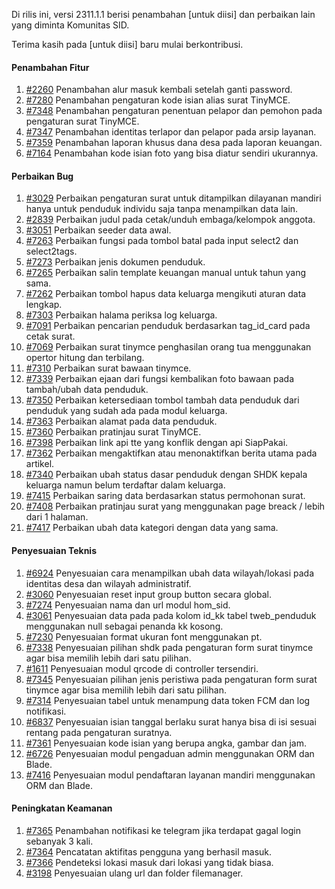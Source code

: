 Di rilis ini, versi 2311.1.1 berisi penambahan [untuk diisi] dan perbaikan lain yang diminta Komunitas SID.

Terima kasih pada [untuk diisi] baru mulai berkontribusi.


#### Penambahan Fitur

1. [#2260](https://github.com/OpenSID/premium/issues/2260) Penambahan alur masuk kembali setelah ganti password.
2. [#7280](https://github.com/OpenSID/OpenSID/issues/7280) Penambahan pengaturan kode isian alias surat TinyMCE.
3. [#7348](https://github.com/OpenSID/OpenSID/issues/7348) Penambahan pengaturan penentuan pelapor dan pemohon pada pengaturan surat TinyMCE.
4. [#7347](https://github.com/OpenSID/OpenSID/issues/7347) Penambahan identitas terlapor dan pelapor pada arsip layanan.
5. [#7359](https://github.com/OpenSID/OpenSID/issues/7359) Penambahan laporan khusus dana desa pada laporan keuangan.
6. [#7164](https://github.com/OpenSID/OpenSID/issues/7164) Penambahan kode isian foto yang bisa diatur sendiri ukurannya.


#### Perbaikan Bug

1. [#3029](https://github.com/OpenSID/premium/issues/3029) Perbaikan pengaturan surat untuk ditampilkan dilayanan mandiri hanya untuk penduduk individu saja tanpa menampilkan data lain.
2. [#2839](https://github.com/OpenSID/OpenSID/issues/2839) Perbaikan judul pada cetak/unduh embaga/kelompok anggota.
3. [#3051](https://github.com/OpenSID/OpenSID/issues/3051) Perbaikan seeder data awal.
4. [#7263](https://github.com/OpenSID/OpenSID/issues/7263) Perbaikan fungsi pada tombol batal pada input select2 dan select2tags.
5. [#7273](https://github.com/OpenSID/OpenSID/issues/7273) Perbaikan jenis dokumen penduduk.
6. [#7265](https://github.com/OpenSID/OpenSID/issues/7265) Perbaikan salin template keuangan manual untuk tahun yang sama.
7. [#7262](https://github.com/OpenSID/OpenSID/issues/7262) Perbaikan tombol hapus data keluarga mengikuti aturan data lengkap.
8. [#7303](https://github.com/OpenSID/OpenSID/issues/7303) Perbaikan halama periksa log keluarga.
9. [#7091](https://github.com/OpenSID/OpenSID/issues/7091) Perbaikan pencarian penduduk berdasarkan tag_id_card pada cetak surat.
10. [#7069](https://github.com/OpenSID/OpenSID/issues/7069) Perbaikan surat tinymce penghasilan orang tua menggunakan opertor hitung dan terbilang.
11. [#7310](https://github.com/OpenSID/OpenSID/issues/7310) Perbaikan surat bawaan tinymce.
12. [#7339](https://github.com/OpenSID/OpenSID/issues/7339) Perbaikan ejaan dari fungsi kembalikan foto bawaan pada tambah/ubah data penduduk.
13. [#7350](https://github.com/OpenSID/OpenSID/issues/7350) Perbaikan ketersediaan tombol tambah data penduduk dari penduduk yang sudah ada pada modul keluarga.
14. [#7363](https://github.com/OpenSID/OpenSID/issues/7363) Perbaikan alamat pada data penduduk.
15. [#7360](https://github.com/OpenSID/OpenSID/issues/7360) Perbaikan pratinjau surat TinyMCE.
16. [#7398](https://github.com/OpenSID/OpenSID/issues/7398) Perbaikan link api tte yang konflik dengan api SiapPakai.
17. [#7362](https://github.com/OpenSID/OpenSID/issues/7362) Perbaikan mengaktifkan atau menonaktifkan berita utama pada artikel.
18. [#7340](https://github.com/OpenSID/OpenSID/issues/7340) Perbaikan ubah status dasar penduduk dengan SHDK kepala keluarga namun belum terdaftar dalam keluarga.
19. [#7415](https://github.com/OpenSID/OpenSID/issues/7415) Perbaikan saring data berdasarkan status permohonan surat.
20. [#7408](https://github.com/OpenSID/OpenSID/issues/7408) Perbaikan pratinjau surat yang menggunakan page breack / lebih dari 1 halaman.
21. [#7417](https://github.com/OpenSID/OpenSID/issues/7417) Perbaikan ubah data kategori dengan data yang sama.



#### Penyesuaian Teknis

1. [#6924](https://github.com/OpenSID/OpenSID/issues/6924) Penyesuaian cara menampilkan ubah data wilayah/lokasi pada identitas desa dan wilayah administratif.
2. [#3060](https://github.com/OpenSID/premium/issues/3060) Penyesuaian reset input group button secara global.
3. [#7274](https://github.com/OpenSID/OpenSID/issues/7274) Penyesuaian nama dan url modul hom_sid.
4. [#3061](https://github.com/OpenSID/premium/issues/3061) Penyesuaian data pada pada kolom id_kk tabel tweb_penduduk menggunakan null sebagai penanda kk kosong.
5. [#7230](https://github.com/OpenSID/OpenSID/issues/7230) Penyesuaian format ukuran font menggunakan pt.
6. [#7338](https://github.com/OpenSID/OpenSID/issues/7338) Penyesuaian pilihan shdk pada pengaturan form surat tinymce agar bisa memilih lebih dari satu pilihan.
7. [#1611](https://github.com/OpenSID/premium/issues/1611) Penyesuaian modul qrcode di controller tersendiri.
8. [#7345](https://github.com/OpenSID/OpenSID/issues/7345) Penyesuaian pilihan jenis peristiwa pada pengaturan form surat tinymce agar bisa memilih lebih dari satu pilihan.
9. [#7314](https://github.com/OpenSID/OpenSID/issues/7314) Penyesuaian tabel untuk menampung data token FCM dan log notifikasi.
10. [#6837](https://github.com/OpenSID/OpenSID/issues/6837) Penyesuaian isian tanggal berlaku surat hanya bisa di isi sesuai rentang pada pengaturan suratnya.
11. [#7361](https://github.com/OpenSID/OpenSID/issues/7361) Penyesuaian kode isian yang berupa angka, gambar dan jam.
12. [#6726](https://github.com/OpenSID/OpenSID/issues/6726) Penyesuaian modul pengaduan admin menggunakan ORM dan Blade.
13. [#7416](https://github.com/OpenSID/OpenSID/issues/7416) Penyesuaian modul pendaftaran layanan mandiri menggunakan ORM dan Blade.

#### Peningkatan Keamanan

1. [#7365](https://github.com/OpenSID/OpenSID/issues/7365) Penambahan notifikasi ke telegram jika terdapat gagal login sebanyak 3 kali.
2. [#7364](https://github.com/OpenSID/OpenSID/issues/7364) Pencatatan aktifitas pengguna yang berhasil masuk.
3. [#7366](https://github.com/OpenSID/OpenSID/issues/7366) Pendeteksi lokasi masuk dari lokasi yang tidak biasa.
4. [#3198](https://github.com/OpenSID/premium/issues/3198) Penyesuaian ulang url dan folder filemanager.

